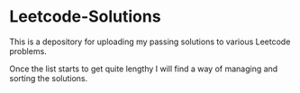 # Leetcode-Solutions

This is a depository for uploading my passing solutions to various Leetcode problems. 

Once the list starts to get quite lengthy I will find a way of managing and sorting the solutions.
